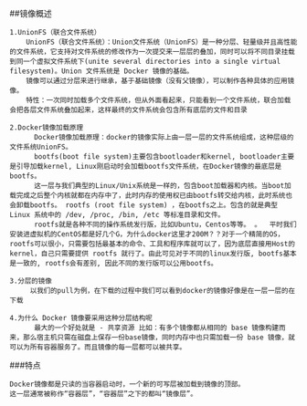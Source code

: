 ##镜像概述

    1.UnionFS（联合文件系统）
        UnionFS（联合文件系统）：Union文件系统（UnionFS）是一种分层、轻量级并且高性能的文件系统，它支持对文件系统的修改作为一次提交来一层层的叠加，同时可以将不同目录挂载到同一个虚拟文件系统下(unite several directories into a single virtual filesystem)。Union 文件系统是 Docker 镜像的基础。
        镜像可以通过分层来进行继承，基于基础镜像（没有父镜像），可以制作各种具体的应用镜像。 
        特性：一次同时加载多个文件系统，但从外面看起来，只能看到一个文件系统，联合加载会把各层文件系统叠加起来，这样最终的文件系统会包含所有底层的文件和目录
    
    2.Docker镜像加载原理
          Docker镜像加载原理：docker的镜像实际上由一层一层的文件系统组成，这种层级的文件系统UnionFS。
          bootfs(boot file system)主要包含bootloader和kernel, bootloader主要是引导加载kernel, Linux刚启动时会加载bootfs文件系统，在Docker镜像的最底层是bootfs。
          这一层与我们典型的Linux/Unix系统是一样的，包含boot加载器和内核。当boot加载完成之后整个内核就都在内存中了，此时内存的使用权已由bootfs转交给内核，此时系统也会卸载bootfs。 rootfs (root file system) ，在bootfs之上。包含的就是典型 Linux 系统中的 /dev, /proc, /bin, /etc 等标准目录和文件。
          rootfs就是各种不同的操作系统发行版，比如Ubuntu，Centos等等。 。  平时我们安装进虚拟机的CentOS都是好几个G，为什么docker这里才200M？？对于一个精简的OS，rootfs可以很小，只需要包括最基本的命令、工具和程序库就可以了，因为底层直接用Host的kernel，自己只需要提供 rootfs 就行了。由此可见对于不同的linux发行版, bootfs基本是一致的, rootfs会有差别, 因此不同的发行版可以公用bootfs。 
    
    3.分层的镜像
         以我们的pull为例，在下载的过程中我们可以看到docker的镜像好像是在一层一层的在下载  
         
    4.为什么 Docker 镜像要采用这种分层结构呢
          最大的一个好处就是 - 共享资源 比如：有多个镜像都从相同的 base 镜像构建而来，那么宿主机只需在磁盘上保存一份base镜像，同时内存中也只需加载一份 base 镜像，就可以为所有容器服务了。而且镜像的每一层都可以被共享。
          
###特点

    Docker镜像都是只读的当容器启动时，一个新的可写层被加载到镜像的顶部。
    这一层通常被称作“容器层”，“容器层”之下的都叫“镜像层”。